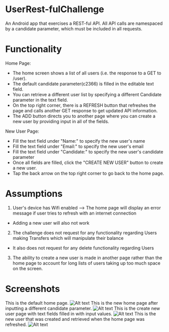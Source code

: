 # UserRest-fulChallenge
An Android app that exercises a REST-ful API. All API calls are namespaced by a candidate parameter, which must be included in all requests.

# Functionality
Home Page:
- The home screen shows a list of all users (i.e. the response to a GET to /user). 
- The default candidate parameter(c2366) is filled in the editable text field.
- You can retrieve a different user list by specifying a different Candidate parameter in the text field.
- On the top right corner, there is a REFRESH button that refreshes the page and calls another GET response to get updated API information.
- The ADD button directs you to another page where you can create a new user by providing input in all of the fields.

New User Page:
- Fill the text field under "Name:" to specify the new user's name
- Fill the text field under "Email:" to specify the new user's email
- Fill the text field under "Candidate:" to specify the new user's candidate parameter
- Once all fields are filled, click the "CREATE NEW USER" button to create a new user.
- Tap the back arrow on the top right corner to go back to the home page.

# Assumptions
1) User's device has Wifi enabled --> The home page will display an error message if user tries to refresh with an internet connection
  - Adding a new user will also not work
2) The challenge does not request for any functionality regarding Users making Transfers which will manipulate their balance
  - It also does not request for any delete functionality regarding Users
3) The ability to create a new user is made in another page rather than the home page to account for long lists of users taking up too much space on the screen.

# Screenshots
This is the default home page.
![Alt text](/default-home-page.png?raw=true "Default Home Page")
This is the new home page after inputting a different candidate parameter.
![Alt text](/new-home-page.png?raw=true "New Home Page")
This is the create new user page with text fields filled in with input values.
![Alt text](/create-new-user.png?raw=true "Create New User")
This is the new user that was created and retrieved when the home page was refreshed.
![Alt text](/show-new-user.png?raw=true "Show New User")
